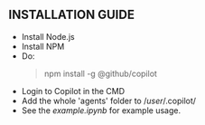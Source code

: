 ## INSTALLATION GUIDE

- Install Node.js
- Install NPM
- Do:
  > npm install -g @github/copilot
- Login to Copilot in the CMD
- Add the whole 'agents' folder to /_user_/.copilot/
- See the _example.ipynb_ for example usage.
